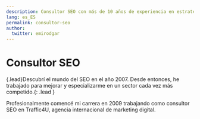 ```yaml
---
description: Consultor SEO con más de 10 años de experiencia en estrategias digitales.
lang: es_ES
permalink: consultor-seo
author:
  twitter: emirodgar
---
```


# Consultor SEO

{.lead}Descubrí el mundo del SEO en el año 2007. Desde entonces, he trabajado para mejorar y especializarme en un sector cada vez más competido.{: .lead }

Profesionalmente comencé mi carrera en 2009 trabajando como consultor SEO en Traffic4U, agencia internacional de marketing digital.
